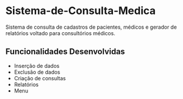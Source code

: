 # Sistema-de-Consulta-Medica
 Sistema de consulta de cadastros de pacientes, médicos e gerador de relatórios voltado para consultórios médicos.
 
 ## Funcionalidades Desenvolvidas
* Inserção de dados
* Exclusão de dados
* Criação de consultas
* Relatórios
* Menu


